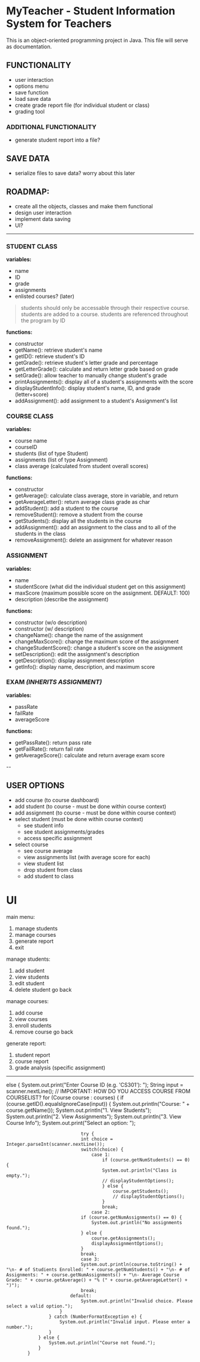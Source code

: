 # MyTeacher - Student Information System for Teachers 

This is an object-oriented programming project in Java. This file will serve as documentation. 

## FUNCTIONALITY
- user interaction 
- options menu 
- save function 
- load save data 
- create grade report file (for individual student or class)
- grading tool

### ADDITIONAL FUNCTIONALITY 
- generate student report into a file?

## SAVE DATA
- serialize files to save data? worry about this later 

## ROADMAP: 
- create all the objects, classes and make them functional 
- design user interaction
- implement data saving 
- UI?

---

### STUDENT CLASS

**variables:**
- name
- ID 
- grade 
- assignments
- enlisted courses? (later)

> students should only be accessable through their respective course. students are added to a course. students are referenced throughout the program by ID

**functions:**
- constructor 
- getName(): retrieve student's name 
- getID(): retrieve student's ID 
- getGrade(): retrieve student's letter grade and percentage
- getLetterGrade(): calculate and return letter grade based on grade
- setGrade(): allow teacher to manually change student's grade
- printAssignments(): display all of a student's assignments with the score
- displayStudentInfo(): display student's name, ID, and grade (letter+score)
- addAssignment(): add assignment to a student's Assignment's list 

### COURSE CLASS

**variables:**
- course name
- courseID
- students (list of type Student)
- assignments (list of type Assignment)
- class average (calculated from student overall scores)

**functions:**
- constructor 
- getAverage(): calculate class average, store in variable, and return 
- getAverageLetter(): return average class grade as char
- addStudent(): add a student to the course 
- removeStudent(): remove a student from the course 
- getStudents(): display all the students in the course 
- addAssignment(): add an assignment to the class and to all of the students in the class
- removeAssignment(): delete an assignment for whatever reason 

### ASSIGNMENT 

**variables:**
- name
- studentScore (what did the individual student get on this assignment)
- maxScore (maximum possible score on the assignment. DEFAULT: 100)
- description (describe the assignment)

**functions:**
- constructor (w/o description)
- constructor (w/ description)
- changeName(): change the name of the assignment 
- changeMaxScore(): change the maximum score of the assignment 
- changeStudentScore(): change a student's score on the assignment
- setDescription(): edit the assignment's description 
- getDescription(): display assignment description 
- getInfo(): display name, description, and maximum score

### EXAM *(INHERITS ASSIGNMENT)*

**variables:**
- passRate
- failRate
- averageScore

**functions:**
- getPassRate(): return pass rate
- getFailRate(): return fail rate
- getAverageScore(): calculate and return average exam score

--

## USER OPTIONS 

- add course (to course dashboard)
- add student (to course - must be done within course context)
- add assignment (to course - must be done within course context)
- select student (must be done within course context)
    - see student info 
    - see student assignments/grades
    - access specific assignment 
- select course 
    - see course average 
    - view assignments list (with average score for each)
    - view student list 
    - drop student from class
    - add student to class

# UI 

main menu:
1. manage students
2. manage courses
3. generate report 
4. exit 


manage students:
1. add student 
2. view students
3. edit student 
4. delete student 
go back

manage courses: 
1. add course 
2. view courses
3. enroll students 
4. remove course 
go back 

generate report: 
1. student report
2. course report 
3. grade analysis (specific assignment)


---

 else {
                        System.out.print("Enter Course ID (e.g. 'CS301'): ");
                        String input = scanner.nextLine();
                        // IMPORTANT: HOW DO YOU ACCESS COURSE FROM COURSELIST? 
                        for (Course course : courses) {
                            if (course.getID().equalsIgnoreCase(input)) {
                                System.out.println("Course: " + course.getName());
                                System.out.println("1. View Students");
                                System.out.println("2. View Assignments");
                                System.out.println("3. View Course Info");              System.out.print("Select an option: ");
                   
                                try {
                                int choice = Integer.parseInt(scanner.nextLine()); 
                                switch(choice) {
                                    case 1:
                                        if (course.getNumStudents() == 0) {
                                        System.out.println("Class is empty.");
                                        // displayStudentOptions();
                                        } else {
                                            course.getStudents(); 
                                            // displayStudentOptions();
                                        }
                                        break;
                                    case 2:
                                if (course.getNumAssignments() == 0) {
                                    System.out.println("No assignments found.");
                                } else {
                                    course.getAssignments();
                                    displayAssignmentOptions();
                                }
                                break;
                                case 3:
                                System.out.println(course.toString() + "\n- # of Studients Enrolled: " + course.getNumStudents() + "\n- # of Assignments: " + course.getNumAssignments() + "\n- Average Course Grade: " + course.getAverage() + "% (" + course.getAverageLetter() + ")");
                                break;
                            default:
                                System.out.println("Invalid choice. Please select a valid option.");
                        }
                    } catch (NumberFormatException e) {
                        System.out.println("Invalid input. Please enter a number.");
                    }
                } else {
                    System.out.println("Course not found.");
                }
            }

